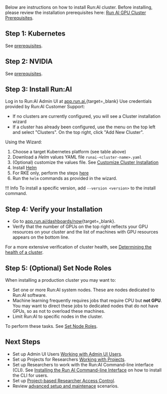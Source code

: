 Below are instructions on how to install Run:AI cluster. Before installing, please review the installation prerequisites here: [Run AI GPU Cluster Prerequisites](cluster-prerequisites.md).


## Step 1: Kubernetes

See [prerequisites](cluster-prerequisites.md).


## Step 2: NVIDIA

See [prerequisites](cluster-prerequisites.md).



## Step 3: Install Run:AI

Log in to Run:AI Admin UI at [app.run.ai.](https://app.run.ai){target=_blank} Use credentials provided by Run:AI Customer Support:

*   If no clusters are currently configured, you will see a Cluster installation wizard
*   If a cluster has already been configured, use the menu on the top left and select "Clusters". On the top right, click "Add New Cluster". 

Using the Wizard:

1. Choose a target Kubernetes platform (see table above)
2. Download a _Helm_ values YAML file ``runai-<cluster-name>.yaml``
3. (Optional) customize the values file. See [Customize Cluster Installation](customize-cluster-install.md)
4. Install [Helm](https://helm.sh/docs/intro/install/)
5. For RKE only, perform the steps [here](../cluster-troubleshooting/#symptom-cluster-installation-failed-on-rancher-based-kubernetes-rke)
6. Run the `helm` commands as provided in the wizard. 


!!! Info
    To install a specific version, add `--version <version>` to the install command.

## Step 4: Verify your Installation

*   Go to [app.run.ai/dashboards/now](https://app.run.ai/dashboards/now){target=_blank}.
*   Verify that the number of GPUs on the top right reflects your GPU resources on your cluster and the list of machines with GPU resources appears on the bottom line.

For a more extensive verification of cluster health, see [Determining the health of a cluster](../cluster-troubleshooting/#determining-the-health-of-a-runai-cluster).

## Step 5: (Optional) Set Node Roles

When installing a production cluster you may want to:

* Set one or more Run:AI system nodes. These are nodes dedicated to Run:AI software. 
* Machine learning frequently requires jobs that require CPU but __not GPU__. You may want to direct these jobs to dedicated nodes that do not have GPUs, so as not to overload these machines. 
* Limit Run:AI to specific nodes in the cluster. 

To perform these tasks. See [Set Node Roles](../config/node-roles.md).



## Next Steps

* Set up Admin UI Users [Working with Admin UI Users](../../admin-ui-setup/admin-ui-users.md).
* Set up Projects for Researchers [Working with Projects](../../admin-ui-setup/project-setup.md).
* Set up Researchers to work with the Run:AI Command-line interface (CLI). See  [Installing the Run AI Command-line Interface](../../researcher-setup/cli-install.md) on how to install the CLI for users.
* Set up [Project-based Researcher Access Control](../config/researcher-authentication.md).
* Review [advanced setup and maintenace](../config/overview.md) scenarios.
